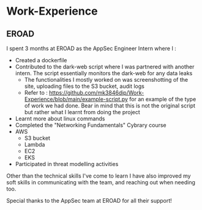 # Work-Experience
<h2>EROAD</h2>
I spent 3 months at EROAD as the AppSec Engineer Intern where I :

* Created a dockerfile
* Contributed to the dark-web script where I was partnered with another intern. The script essentially monitors the dark-web for any data leaks
  * The functionalities I mostly worked on was screenshotting of the site, uploading files to the S3 bucket, audit logs
  * Refer to : https://github.com/mk3846dip/Work-Experience/blob/main/example-script.py for an example of the type of work we had done. Bear in mind that this is not the original script but rather what I learnt from doing the project
* Learnt more about linux commands
* Completed the "Networking Fundamentals" Cybrary course
* AWS
  * S3 bucket
  * Lambda
  * EC2
  * EKS
* Participated in threat modelling activities

Other than the technical skills I've come to learn I have also improved my soft skills in communicating with the team, and reaching out when needing too.

Special thanks to the AppSec team at EROAD for all their support!

